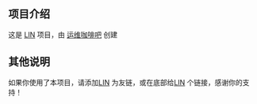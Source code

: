 ## 项目介绍

这是 [LIN](https://nav.ops-coffee.cn) 项目，由 [运维咖啡吧](https://ops-coffee.cn) 创建

## 其他说明

如果你使用了本项目，请添加[LIN](https://nav.ops-coffee.cn) 为友链，或在底部给[LIN](https://nav.ops-coffee.cn) 个链接，感谢你的支持！